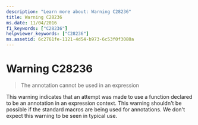 ```yaml
---
description: "Learn more about: Warning C28236"
title: Warning C28236
ms.date: 11/04/2016
f1_keywords: ["C28236"]
helpviewer_keywords: ["C28236"]
ms.assetid: 6c2761fe-1121-4d54-b973-6c53f0f3080a
---
```

# Warning C28236

> The annotation cannot be used in an expression

This warning indicates that an attempt was made to use a function declared to be an annotation in an expression context. This warning shouldn't be possible if the standard macros are being used for annotations. We don't expect this warning to be seen in typical use.
